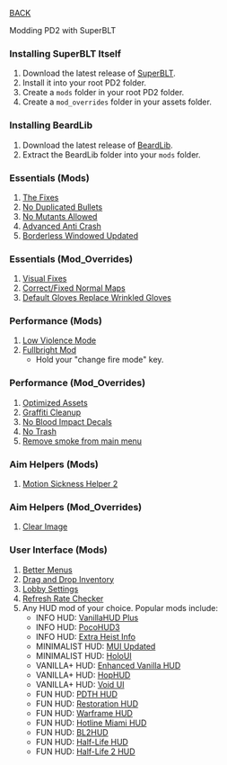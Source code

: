 
[BACK](..)

Modding PD2 with SuperBLT

### Installing SuperBLT Itself
1. Download the latest release of [SuperBLT](https://superblt.znix.xyz/#:~:text=wsock32%3Dn%2Cb%22%20%25command%25-,download%20the%20latest%20release%20dll,-%2C%0Aand%20place%20it).
2. Install it into your root PD2 folder.
3. Create a `mods` folder in your root PD2 folder.
4. Create a `mod_overrides` folder in your assets folder.

### Installing BeardLib
1. Download the latest release of [BeardLib](https://modworkshop.net/mod/14924).
2. Extract the BeardLib folder into your `mods` folder.

### Essentials (Mods)
1. [The Fixes](https://modworkshop.net/mod/23732)
2. [No Duplicated Bullets](https://pd2mods.z77.fr/no_duplicated_bullets.html)
3. [No Mutants Allowed](https://pd2mods.z77.fr/no_mutants_allowed.html)
4. [Advanced Anti Crash](https://modworkshop.net/mod/33294)
5. [Borderless Windowed Updated](https://modworkshop.net/mod/27683)

### Essentials (Mod_Overrides)
1. [Visual Fixes](https://modworkshop.net/mod/37161)
2. [Correct/Fixed Normal Maps](https://modworkshop.net/mod/24922)
3. [Default Gloves Replace Wrinkled Gloves](https://modworkshop.net/mod/32514)

### Performance (Mods)
1. [Low Violence Mode](https://storage.modworkshop.net/mods/files/47995_162611_4hCoBFiY5rr1TGuu56Psnykr43h283y7ShkAtvi2.zip?filename=Low%20Violence%20Mode%205%201.zip)
2. [Fullbright Mod](https://modworkshop.net/mod/52352)
    - Hold your "change fire mode" key.

### Performance (Mod_Overrides)
1. [Optimized Assets](https://github.com/Biblioklept/optimized-assets)
2. [Graffiti Cleanup](https://modworkshop.net/mod/19278)
3. [No Blood Impact Decals](https://modworkshop.net/mod/25468)
4. [No Trash](https://modworkshop.net/mod/12465)
5. [Remove smoke from main menu](https://modworkshop.net/mod/25372)

### Aim Helpers (Mods)
1. [Motion Sickness Helper 2](https://github.com/Biblioklept/motion-sickness-helper-2)

### Aim Helpers (Mod_Overrides)
1. [Clear Image](https://github.com/Biblioklept/clear-image)

### User Interface (Mods)
1. [Better Menus](https://github.com/Biblioklept/better-menus)
2. [Drag and Drop Inventory](https://pd2mods.z77.fr/drag_and_drop_inventory.html)
3. [Lobby Settings](https://pd2mods.z77.fr/lobby_settings.html)
4. [Refresh Rate Checker](https://pd2mods.z77.fr/refresh_rate_checker.html)
5. Any HUD mod of your choice. Popular mods include:
   - INFO HUD: [VanillaHUD Plus](https://modworkshop.net/mod/25629)
   - INFO HUD: [PocoHUD3](https://modworkshop.net/mod/40870)
   - INFO HUD: [Extra Heist Info](https://modworkshop.net/mod/31915)
   - MINIMALIST HUD: [MUI Updated](https://modworkshop.net/mod/46681)
   - MINIMALIST HUD: [HoloUI](https://modworkshop.net/mod/12501)
   - VANILLA+ HUD: [Enhanced Vanilla HUD](https://modworkshop.net/mod/43776)
   - VANILLA+ HUD: [HopHUD](https://modworkshop.net/mod/31306)
   - VANILLA+ HUD: [Void UI](https://modworkshop.net/mod/20997)
   - FUN HUD: [PDTH HUD](https://modworkshop.net/mod/19900)
   - FUN HUD: [Restoration HUD](https://modworkshop.net/mod/28118)
   - FUN HUD: [Warframe HUD](https://modworkshop.net/mod/36010)
   - FUN HUD: [Hotline Miami HUD](https://modworkshop.net/mod/27294)
   - FUN HUD: [BL2HUD](https://modworkshop.net/mod/23623)
   - FUN HUD: [Half-Life HUD](https://modworkshop.net/mod/24035)
   - FUN HUD: [Half-Life 2 HUD](https://modworkshop.net/mod/27954)
